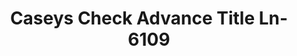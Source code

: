 ---
f_zip-code: 47601
f_state-code: IN
title: Caseys Check Advance Title Ln-6109
f_phone: 812-897-2127
f_city-only: Boonville
f_address: 956 W Main Street Ste 8 Boonville
f_location-unique-id: '6109'
slug: caseys-check-advance-title-ln-6109
updated-on: '2024-05-30T13:46:58.046Z'
created-on: '2024-05-30T13:36:59.803Z'
published-on: '2024-05-30T13:54:32.469Z'
f_city-state: cms/city/boonville-in.md
f_company: cms/company/caseys-check-advance-title-ln.md
f_state: cms/state/indiana.md
layout: '[payday-loan].html'
tags: payday-loan
---